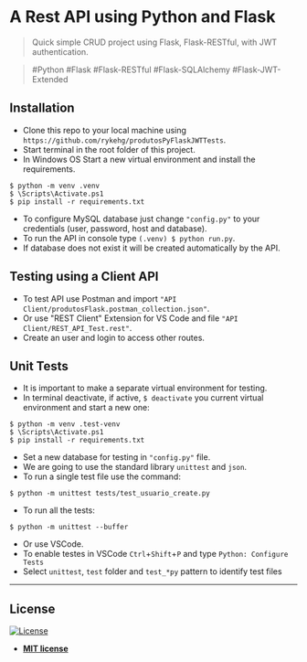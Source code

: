 # A Rest API using Python and Flask
> Quick simple CRUD project using Flask, Flask-RESTful, with JWT authentication.

> #Python #Flask #Flask-RESTful #Flask-SQLAlchemy #Flask-JWT-Extended

## Installation
- Clone this repo to your local machine using `https://github.com/rykehg/produtosPyFlaskJWTTests`.
- Start terminal in the root folder of this project.
- In Windows OS Start a new virtual environment and install the requirements.
```shell
$ python -m venv .venv
$ \Scripts\Activate.ps1
$ pip install -r requirements.txt
```
- To configure MySQL database just change `"config.py"` to your credentials (user, password, host and database).
- To run the API in console type `(.venv) $ python run.py`.
- If database does not exist it will be created automatically by the API.

## Testing using a Client API
- To test API use Postman and import `"API Client/produtosFlask.postman_collection.json"`.
- Or use "REST Client" Extension for VS Code and file `"API Client/REST_API_Test.rest"`.
- Create an user and login to access other routes.

## Unit Tests
- It is important to make a separate virtual environment for testing.
- In terminal deactivate, if active, `$ deactivate` you current virtual environment and start a new one:
```shell
$ python -m venv .test-venv
$ \Scripts\Activate.ps1
$ pip install -r requirements.txt
```

- Set a new database for testing in `"config.py"` file.
- We are going to use the standard library `unittest` and `json`.
- To run a single test file use the command:
```shell
$ python -m unittest tests/test_usuario_create.py
```

- To run all the tests:
```shell
$ python -m unittest --buffer
```

- Or use VSCode.
- To enable testes in VSCode `Ctrl`+`Shift`+`P` and type `Python: Configure Tests`
- Select `unittest`, `test` folder and `test_*py` pattern to identify test files

---

## License

[![License](http://img.shields.io/:license-mit-blue.svg?style=flat-square)](http://badges.mit-license.org)

- **[MIT license](http://opensource.org/licenses/mit-license.php)**

